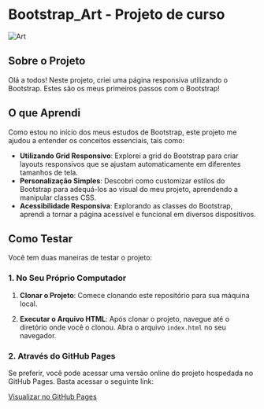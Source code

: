 # Bootstrap_Art - Projeto de curso

![Art](https://github.com/Ruan-Moraes/Bootstrap_Art/assets/129057792/cdf70d82-4112-435c-aeb2-53d751f34916)

## Sobre o Projeto

Olá a todos! Neste projeto, criei uma página responsiva utilizando o Bootstrap. Estes são os meus primeiros passos com o Bootstrap!

## O que Aprendi

Como estou no início dos meus estudos de Bootstrap, este projeto me ajudou a entender os conceitos essenciais, tais como:

- **Utilizando Grid Responsivo**: Explorei a grid do Bootstrap para criar layouts responsivos que se ajustam automaticamente em diferentes tamanhos de tela.
- **Personalização Simples**: Descobri como customizar estilos do Bootstrap para adequá-los ao visual do meu projeto, aprendendo a manipular classes CSS.
- **Acessibilidade Responsiva**: Explorando as classes do Bootstrap, aprendi a tornar a página acessível e funcional em diversos dispositivos.

## Como Testar

Você tem duas maneiras de testar o projeto:

### 1. No Seu Próprio Computador

1. **Clonar o Projeto**: Comece clonando este repositório para sua máquina local.

2. **Executar o Arquivo HTML**: Após clonar o projeto, navegue até o diretório onde você o clonou. Abra o arquivo `index.html` no seu navegador.

### 2. Através do GitHub Pages

Se preferir, você pode acessar uma versão online do projeto hospedada no GitHub Pages. Basta acessar o seguinte link:

[Visualizar no GitHub Pages](https://ruan-moraes.github.io/Bootstrap_Art/)
